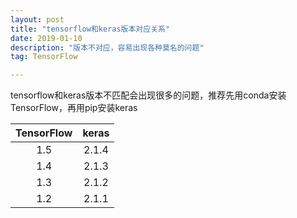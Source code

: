 ```yaml
---
layout: post
title: "tensorflow和keras版本对应关系"
date: 2019-01-10
description: "版本不对应，容易出现各种莫名的问题"
tag: TensorFlow

---
```


tensorflow和keras版本不匹配会出现很多的问题，推荐先用conda安装TensorFlow，再用pip安装keras

|TensorFlow|keras|
|:--: |:--: |
|1.5|2.1.4|
|1.4|2.1.3|
|1.3|2.1.2|
|1.2|2.1.1|